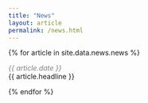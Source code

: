 ```yaml
---
title: "News"
layout: article
permalink: /news.html
---
```


{% for article in site.data.news.news %}
<p><i><font color="gray">{{ article.date }}</font></i><br>
{{ article.headline }}</p>
{% endfor %}